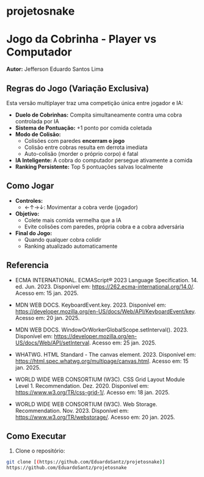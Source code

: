 # projetosnake

# Jogo da Cobrinha - Player vs Computador

**Autor:** Jefferson Eduardo Santos Lima

## Regras do Jogo (Variação Exclusiva)

Esta versão multiplayer traz uma competição única entre jogador e IA:
- **Duelo de Cobrinhas:** Compita simultaneamente contra uma cobra controlada por IA
- **Sistema de Pontuação:** +1 ponto por comida coletada
- **Modo de Colisão:** 
  - Colisões com paredes **encerram o jogo**
  - Colisão entre cobras resulta em derrota imediata
  - Auto-colisão (morder o próprio corpo) é fatal
- **IA Inteligente:** A cobra do computador persegue ativamente a comida
- **Ranking Persistente:** Top 5 pontuações salvas localmente

##  Como Jogar
- **Controles:**
  - ←↑→↓: Movimentar a cobra verde (jogador)
- **Objetivo:**
  - Colete mais comida vermelha que a IA
  - Evite colisões com paredes, própria cobra e a cobra adversária
- **Final do Jogo:**
  - Quando qualquer cobra colidir
  - Ranking atualizado automaticamente

## Referencia

- ECMA INTERNATIONAL. ECMAScript® 2023 Language Specification. 14. ed. Jun. 2023. Disponível em: https://262.ecma-international.org/14.0/. Acesso em: 15 jan. 2025.

- MDN WEB DOCS. KeyboardEvent.key. 2023. Disponível em: https://developer.mozilla.org/en-US/docs/Web/API/KeyboardEvent/key. Acesso em: 20 jan. 2025.

- MDN WEB DOCS. WindowOrWorkerGlobalScope.setInterval(). 2023. Disponível em: https://developer.mozilla.org/en-US/docs/Web/API/setInterval. Acesso em: 25 jan. 2025.

- WHATWG. HTML Standard - The canvas element. 2023. Disponível em: https://html.spec.whatwg.org/multipage/canvas.html. Acesso em: 15 jan. 2025.

- WORLD WIDE WEB CONSORTIUM (W3C). CSS Grid Layout Module Level 1. Recommendation. Dez. 2020. Disponível em: https://www.w3.org/TR/css-grid-1/. Acesso em: 18 jan. 2025.

- WORLD WIDE WEB CONSORTIUM (W3C). Web Storage. Recommendation. Nov. 2023. Disponível em: https://www.w3.org/TR/webstorage/. Acesso em: 20 jan. 2025. 

## Como Executar
1. Clone o repositório:
```bash
git clone [(https://github.com/EduardoSantz/projetosnake)]
https://github.com/EduardoSantz/projetosnake
